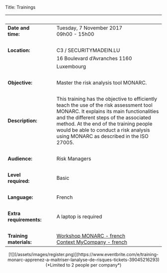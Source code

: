 Title: Trainings

|&nbsp;|||
|:--|--|--|
|**Date and time:**||Tuesday, 7 November 2017<br/>09h00 - 15h00|
|&nbsp;|  |  |
|**Location:**|&nbsp;&nbsp;&nbsp;|C3 / SECURITYMADEIN.LU|
|             |                  |16 Boulevard d’Avranches 1160|
|             |                  |Luxembourg|
|&nbsp;|  |  |
|**Objective:**||Master the risk analysis tool MONARC.|
|&nbsp;|  |  |
|**Description:**||This training has the objective to efficiently teach the use of the risk assessment tool MONARC. It explains its main functionalities and the different steps of the associated method. At the end of the training people would be able to conduct a risk analysis using MONARC as described in the ISO 27005.|
|&nbsp;|  |  |
|**Audience:**||Risk Managers|
|&nbsp;|  |  |
|**Level required:**||Basic|
|&nbsp;|  |  |
|**Language:**||French|
|&nbsp;|  |  |
|**Extra requirements:**||A laptop is required|
|&nbsp;|  |  |
|**Training materials:**||[Workshop MONARC - french](/assets/files/monarc-training/fr/Formation_V2-MONARC_Fr.pdf)<br/>[Context MyCompany - french](/assets/files/monarc-training/fr/Context_MyCompany_fr_v1.1.pdf)|

<center>
[![](/assets/images/register.png)](https://www.eventbrite.com/e/training-monarc-apprenez-a-maitriser-lanalyse-de-risques-tickets-39045216293)<br/>(*Limited to 2 people per company*)
<center/>
